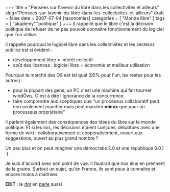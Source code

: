 +++
title = "Pensées sur l'avenir du libre dans les collectivités et ailleurs"
slug="Pensees-sur-lavenir-du-libre-dans-les-collectivites-et-ailleurs"
draft = false
date = 2007-07-04
[taxonomies]
categories = [ "Monde libre" ]
tags = [ "akademy","politique" ]
+++
Il rappelle que le libre c'est la décision politique de refuser de ne pas pouvoir connaitre fonctionnement du logiciel que l'on utilise.

Il rappelle pourquoi le logiciel libre dans les collectivités et les secteurs publics est si évident :
* développement libre = intérêt collectif
* coût des licences : logiciel libre = économie et meilleur utilisation

Pourquoi le marché des OS est tel quel (95% pour l'un, les restes pour les autres) :
* pour la plupart des gens, un PC c'est une machine qui fait tourner windÔws. C'est à dire l'ignorance de la concurrence.
* faire comprendre aux sceptiques que "un processus collaboratif peut non seulement marcher mais peut marcher __mieux__ que pour un processsus propriétaire"

Il parlent également des conséquences des idées du libre sur le monde politique.
Et si les lois, les décisions étaient conçues, débattues avec une forme de wiki : collaborativement et coopérativement, ouvert aux suggestions, ouvert au plus grand nombre ?

Un peu plus et on peut imaginer une démocratie 2.0 et une république 6.0.1 :) .

Je suis d'accord avec son point de vue. Il faudrait que nos élus en prennent de la graine. Surtout un sujet, qu'en France, ils sont peux à connaitre et encore moins à maitriser.

__EDIT__ : le [dot](http://dot.kde.org/) en [parle](http://dot.kde.org/1184072113/) aussi